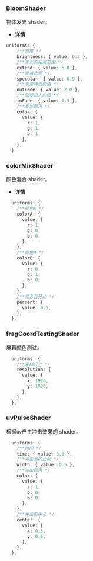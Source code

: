 ### BloomShader

物体发光 shader。

- **详情**

```ts
uniforms: {
    /**亮度 */
    brightness: { value: 0.8 },
    /**发光的拓展范围 */
    extend: { value: 5.0 },
    /**衰减比例 */
    specular: { value: 0.9 },
    /**渐变降低的值 */
    outFade: { value: 2.0 },
    /**渐变进入的值 */
    inFade: { value: 0.3 },
    /**发光颜色 */
    color: {
      value: {
        r: 1,
        g: 1,
        b: 1,
      },
    },
  }
```

### colorMixShader

颜色混合 shader。

- **详情**

```ts
  uniforms: {
    /**颜色A */
    colorA: {
      value: {
        r: 1,
        g: 0,
        b: 0,
      },
    },
    /**颜色B */
    colorB: {
      value: {
        r: 0,
        g: 1,
        b: 0,
      },
    },
    /**混合百分比 */
    percent: {
      value: 0.5,
    },
  },
```

### fragCoordTestingShader

屏幕颜色测试。

```ts
  uniforms: {
    /**采样尺寸 */
    resolution: {
      value: {
        x: 1920,
        y: 1080,
      },
    },
  },
```

### uvPulseShader

根据`uv`产生冲击效果的 shader。

```ts
  uniforms: {
    /**时间 */
    time: { value: 0.0 },
    /**冲击波的比例 */
    width: { value: 0.5 },
    /**冲击颜色 */
    color: {
      value: {
        r: 1,
        g: 0,
        b: 0,
      },
    },
    /**冲击的中心 */
    center: {
      value: {
        x: 0.5,
        y: 0.5,
      },
    },
  },
```
